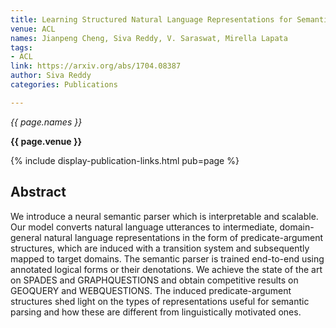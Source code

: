 ```yaml
---
title: Learning Structured Natural Language Representations for Semantic Parsing
venue: ACL
names: Jianpeng Cheng, Siva Reddy, V. Saraswat, Mirella Lapata
tags:
- ACL
link: https://arxiv.org/abs/1704.08387
author: Siva Reddy
categories: Publications

---
```


*{{ page.names }}*

**{{ page.venue }}**

{% include display-publication-links.html pub=page %}

## Abstract

We introduce a neural semantic parser which is interpretable and scalable. Our model converts natural language utterances to intermediate, domain-general natural language representations in the form of predicate-argument structures, which are induced with a transition system and subsequently mapped to target domains. The semantic parser is trained end-to-end using annotated logical forms or their denotations. We achieve the state of the art on SPADES and GRAPHQUESTIONS and obtain competitive results on GEOQUERY and WEBQUESTIONS. The induced predicate-argument structures shed light on the types of representations useful for semantic parsing and how these are different from linguistically motivated ones.